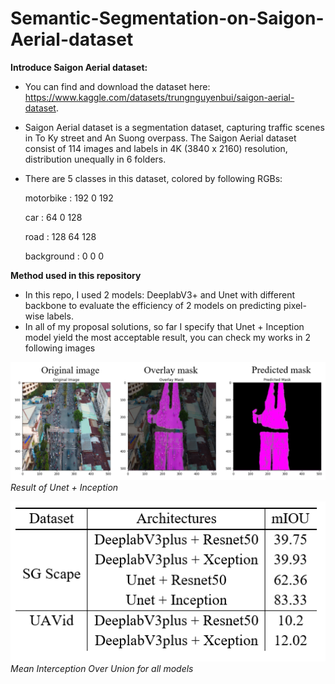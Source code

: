 # Semantic-Segmentation-on-Saigon-Aerial-dataset

**Introduce Saigon Aerial dataset:** 
+ You can find and download the dataset here: https://www.kaggle.com/datasets/trungnguyenbui/saigon-aerial-dataset.
+ Saigon Aerial dataset is a segmentation dataset, capturing traffic scenes in To Ky street and An Suong overpass. The Saigon Aerial dataset consist of 114 images and labels in 4K (3840 x 2160) resolution, distribution unequally in 6 folders.
+ There are 5 classes in this dataset, colored by following RGBs:

    motorbike : 192 0 192
  
    car : 64 0 128
  
    road : 128 64 128
  
    background : 0 0 0
    
**Method used in this repository**
+ In this repo, I used 2 models: DeeplabV3+ and Unet with different backbone to evaluate the efficiency of 2 models on predicting pixel-wise labels.
+ In all of my proposal solutions, so far I specify that Unet + Inception model yield the most acceptable result, you can check my works in 2 following images 

![](https://github.com/nguyenbui45/Semantic-Segmentation-on-Saigon-Aerial-dataset/blob/master/output.PNG)
_Result of Unet + Inception_

![](https://github.com/nguyenbui45/Semantic-Segmentation-on-Saigon-Aerial-dataset/blob/master/miou.PNG)
_Mean Interception Over Union for all models_
